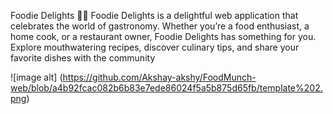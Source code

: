 Foodie Delights 🍔🍰
Foodie Delights is a delightful web application that celebrates the world of gastronomy. Whether you’re a food enthusiast, a home cook, or a restaurant owner, Foodie Delights has something for you. Explore mouthwatering recipes, discover culinary tips, and share your favorite dishes with the community

![image alt]  (https://github.com/Akshay-akshy/FoodMunch-web/blob/a4b92fcac082b6b83e7ede86024f5a5b875d65fb/template%202.png)
